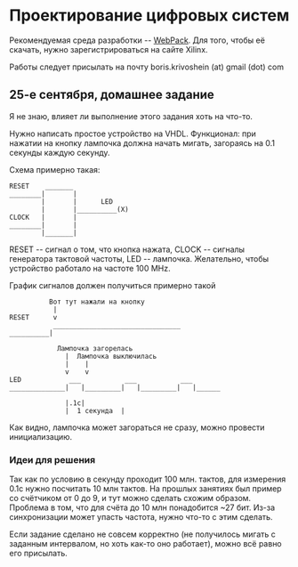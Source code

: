 Проектирование цифровых систем
==============================

Рекомендуемая среда разработки -- [WebPack](http://www.xilinx.com/products/design-tools/ise-design-suite/ise-webpack.html). Для того, чтобы её скачать, нужно зарегистрироваться на сайте Xilinx.

Работы следует присылать на почту  boris.krivoshein (аt) gmail (dоt) com

25-е сентября, домашнее задание
-------------------------------
Я не знаю, влияет ли выполнение этого задания хоть на что-то.

Нужно написать простое устройство на VHDL. Функционал: при нажатии на кнопку лампочка должна начать мигать, загораясь на 0.1 секунды каждую секунду.

Схема примерно такая:
```
RESET    _______
________|       |
        |       |      LED
        |       |__________(Х)
CLOCK   |     	|
________|     	|
        |_______|
```

RESET -- сигнал о том, что кнопка нажата, CLOCK -- сигналы генератора тактовой частоты, LED -- лампочка.
Желательно, чтобы устройство работало на частоте 100 MHz.

График сигналов должен получиться примерно такой
```
          Вот тут нажали на кнопку
           |
RESET      v
           ________________________________
__________|

            Лампочка загорелась
              |  Лампочка выключилась
              |    |
              v    v
LED            ___           ___           ___   
______________|   |_________|   |_________|   |______
              
              |.1с|
              |  1 секунда  |

```

Как видно, лампочка может загораться не сразу, можно провести инициализацию.
### Идеи для решения
Так как по условию в секунду проходит 100 млн. тактов, для измерения 0.1с нужно посчитать 10 млн тактов. На прошлых занятиях был пример со счётчиком от 0 до 9, и тут можно сделать схожим образом. Проблема в том, что для счёта до 10 млн понадобится ~27 бит. Из-за синхронизации может упасть частота, нужно что-то с этим сделать.

Если задание сделано не совсем корректно (не получилось мигать с заданным интервалом, но хоть как-то оно работает), можно всё равно его присылать.
